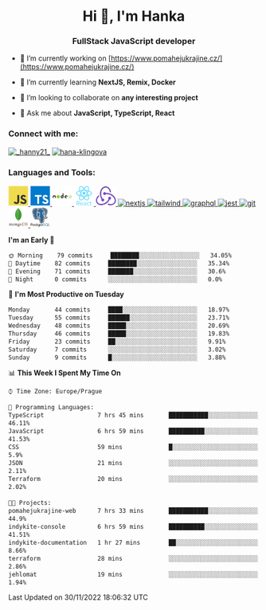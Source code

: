 <h1 align="center">Hi 👋, I'm Hanka</h1>
<h3 align="center">FullStack JavaScript developer</h3>

- 🔭 I’m currently working on [https://www.pomahejukrajine.cz/](https://www.pomahejukrajine.cz/)

- 🌱 I’m currently learning **NextJS, Remix, Docker**

- 👯 I’m looking to collaborate on **any interesting project**

- 💬 Ask me about **JavaScript, TypeScript, React**

<h3 align="left">Connect with me:</h3>
<p align="left">
<a href="https://twitter.com/_hanny21_" target="blank"><img align="center" src="https://raw.githubusercontent.com/rahuldkjain/github-profile-readme-generator/master/src/images/icons/Social/twitter.svg" alt="_hanny21_" height="30" width="40" /></a>
<a href="https://linkedin.com/in/hana-klingova" target="blank"><img align="center" src="https://raw.githubusercontent.com/rahuldkjain/github-profile-readme-generator/master/src/images/icons/Social/linked-in-alt.svg" alt="hana-klingova" height="30" width="40" /></a>
</p>

<h3 align="left">Languages and Tools:</h3>
<p align="left"> 
<a href="https://developer.mozilla.org/en-US/docs/Web/JavaScript" target="_blank" rel="noreferrer"> <img src="https://raw.githubusercontent.com/devicons/devicon/master/icons/javascript/javascript-original.svg" alt="javascript" width="40" height="40"/> </a> 
<a href="https://www.typescriptlang.org/" target="_blank" rel="noreferrer"> <img src="https://raw.githubusercontent.com/devicons/devicon/master/icons/typescript/typescript-original.svg" alt="typescript" width="40" height="40"/> </a> 
<a href="https://nodejsorg" target="_blank" rel="noreferrer"> <img src="https://raw.githubusercontent.com/devicons/devicon/master/icons/nodejs/nodejs-original-wordmark.svg" alt="nodejs" width="40" height="40"/> </a> 
<a href="https://reactjs.org/" target="_blank" rel="noreferrer"> <img src="https://raw.githubusercontent.com/devicons/devicon/master/icons/react/react-original-wordmark.svg" alt="react" width="40" height="40"/> </a> 
<a href="https://redux.js.org" target="_blank" rel="noreferrer"> <img src="https://raw.githubusercontent.com/devicons/devicon/master/icons/redux/redux-original.svg" alt="redux" width="40" height="40"/> </a> 
<a href="https://nextjs.org/" target="_blank" rel="noreferrer"> <img src="https://cdn.worldvectorlogo.com/logos/nextjs-2.svg" alt="nextjs" width="40" height="40"/> </a> 
<a href="https://tailwindcss.com/" target="_blank" rel="noreferrer"> <img src="https://www.vectorlogo.zone/logos/tailwindcss/tailwindcss-icon.svg" alt="tailwind" width="40" height="40"/> </a> 
<a href="https://graphql.org" target="_blank" rel="noreferrer"> <img src="https://www.vectorlogo.zone/logos/graphql/graphql-icon.svg" alt="graphql" width="40" height="40"/> </a> 
<a href="https://jestjs.io" target="_blank" rel="noreferrer"> <img src="https://www.vectorlogo.zone/logos/jestjsio/jestjsio-icon.svg" alt="jest" width="40" height="40"/> </a> 
<a href="https://git-scm.com/" target="_blank" rel="noreferrer"> <img src="https://www.vectorlogo.zone/logos/git-scm/git-scm-icon.svg" alt="git" width="40" height="40"/> </a> 
<a href="https://www.mongodb.com/" target="_blank" rel="noreferrer"> <img src="https://raw.githubusercontent.com/devicons/devicon/master/icons/mongodb/mongodb-original-wordmark.svg" alt="mongodb" width="40" height="40"/> </a>  
<a href="https://www.postgresql.org" target="_blank" rel="noreferrer"> <img src="https://raw.githubusercontent.com/devicons/devicon/master/icons/postgresql/postgresql-original-wordmark.svg" alt="postgresql" width="40" height="40"/> </a> 
</p>

<!--START_SECTION:waka-->
**I'm an Early 🐤** 

```text
🌞 Morning    79 commits     ████████░░░░░░░░░░░░░░░░░   34.05% 
🌆 Daytime    82 commits     ████████░░░░░░░░░░░░░░░░░   35.34% 
🌃 Evening    71 commits     ███████░░░░░░░░░░░░░░░░░░   30.6% 
🌙 Night      0 commits      ░░░░░░░░░░░░░░░░░░░░░░░░░   0.0%

```
📅 **I'm Most Productive on Tuesday** 

```text
Monday       44 commits     ████░░░░░░░░░░░░░░░░░░░░░   18.97% 
Tuesday      55 commits     ██████░░░░░░░░░░░░░░░░░░░   23.71% 
Wednesday    48 commits     █████░░░░░░░░░░░░░░░░░░░░   20.69% 
Thursday     46 commits     █████░░░░░░░░░░░░░░░░░░░░   19.83% 
Friday       23 commits     ██░░░░░░░░░░░░░░░░░░░░░░░   9.91% 
Saturday     7 commits      ░░░░░░░░░░░░░░░░░░░░░░░░░   3.02% 
Sunday       9 commits      █░░░░░░░░░░░░░░░░░░░░░░░░   3.88%

```


📊 **This Week I Spent My Time On** 

```text
⌚︎ Time Zone: Europe/Prague

💬 Programming Languages: 
TypeScript               7 hrs 45 mins       ███████████░░░░░░░░░░░░░░   46.11% 
JavaScript               6 hrs 59 mins       ██████████░░░░░░░░░░░░░░░   41.53% 
CSS                      59 mins             █░░░░░░░░░░░░░░░░░░░░░░░░   5.9% 
JSON                     21 mins             ░░░░░░░░░░░░░░░░░░░░░░░░░   2.11% 
Terraform                20 mins             ░░░░░░░░░░░░░░░░░░░░░░░░░   2.02%

🐱‍💻 Projects: 
pomahejukrajine-web      7 hrs 33 mins       ███████████░░░░░░░░░░░░░░   44.9% 
indykite-console         6 hrs 59 mins       ██████████░░░░░░░░░░░░░░░   41.51% 
indykite-documentation   1 hr 27 mins        ██░░░░░░░░░░░░░░░░░░░░░░░   8.66% 
terraform                28 mins             ░░░░░░░░░░░░░░░░░░░░░░░░░   2.86% 
jehlomat                 19 mins             ░░░░░░░░░░░░░░░░░░░░░░░░░   1.94%

```


 Last Updated on 30/11/2022 18:06:32 UTC
<!--END_SECTION:waka-->
